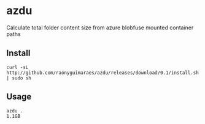 # azdu
Calculate total folder content size from azure blobfuse mounted container paths
## Install
```
curl -sL http://github.com/raonyguimaraes/azdu/releases/download/0.1/install.sh | sudo sh
```
## Usage
```
azdu .
1.1GB
```
